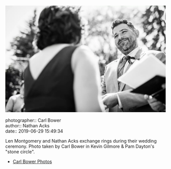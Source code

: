 ![Len Montgomery and Nathan Acks exchange rings](assets/2019-06-29-set-1-the-ceremony-33.webp)

photographer:: Carl Bower  
author:: Nathan Acks  
date:: 2019-06-29 15:49:34

Len Montgomery and Nathan Acks exchange rings during their wedding ceremony. Photo taken by Carl Bower in Kevin Gilmore & Pam Dayton's "stone circle".

* [Carl Bower Photos](https://carlbowerphotos.com)
